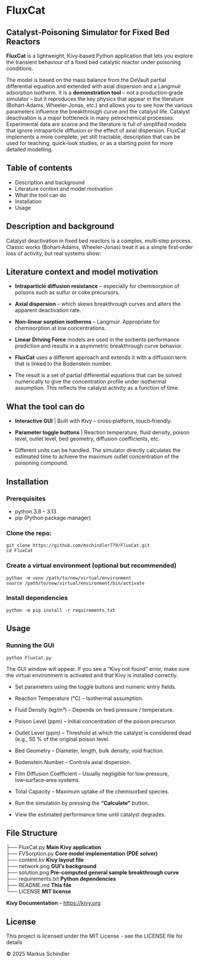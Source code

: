 # FluxCat

## Catalyst‑Poisoning Simulator for Fixed Bed Reactors

**FluxCat** is a lightweight, Kivy‑based Python application that lets you explore the transient behaviour of a fixed bed catalytic reactor under poisoning conditions.

The model is based on the mass balance from the DeVault partial differential equation and extended with axial dispersion and a Langmuir adsorption isotherm. It is a **demonstration tool** – not a production‑grade simulator – but it reproduces the key physics that appear in the literature (Bohart‑Adams, Wheeler‑Jonas, etc.) and allows you to see how the various parameters influence the breakthrough curve and the catalyst life.
Catalyst deactivation is a major bottleneck in many petrochemical processes. Experimental data are scarce and the literature is full of simplified models that ignore intraparticle diffusion or the effect of axial dispersion. FluxCat implements a more complete, yet still tractable, description that can be used for teaching, quick‑look studies, or as a starting point for more detailed modelling.

## Table of contents

* Description and background
* Literature context and model motivation
* What the tool can do 
* Installation
* Usage

## Description and background

Catalyst deactivation in fixed bed reactors is a complex, multi‑step process. Classic works (Bohart‑Adams, Wheeler‑Jonas) treat it as a simple first‑order loss of activity, but real systems show:
    
## Literature context and model motivation

* **Intraparticle diffusion resistance** – especially for chemisorption of poisons such as sulfur or coke precursors.

* **Axial dispersion** – which skews breakthrough curves and alters the apparent deactivation rate.

* **Non‑linear sorption isotherms** – Langmuir. Appropriate for chemisorption at low concentrations.

* **Linear Driving Force** models are used in the sorbents performance prediction and results in a asymmetric breakthrough curve behavior. 

* **FluxCat** uses a different approach and extends it with a diffusion term that is linked to the Bodenstein number.

* The result is a set of partial differential equations that can be solved numerically to give the concentration profile under isothermal assumption. This reflects the catalyst activity as a function of time.

## What the tool can do

* **Interactive GUI** | Built with Kivy – cross‑platform, touch‑friendly.

* **Parameter toggle buttons** | Reaction temperature, fluid density, poison level, outlet level, bed geometry, diffusion coefficients, etc.

* Different units can be handled. The simulator directly calculates the estimated time to achieve the maximum outlet concentration of the poisoning compound.

## Installation

### Prerequisites

* python 3.8 – 3.13
* pip (Python package manager)
 
### Clone the repo:
```
git clone https://github.com/mschindler779/FluxCat.git
cd FluxCat
```

### Create a virtual environment (optional but recommended)
```
python -m venv /path/to/new/virtual/environment
source /path/to/new/virtual/environment/bin/activate
```

### Install dependencies
```
python -m pip install -r requirements.txt
```

## Usage

### Running the GUI
```
python FluxCat.py
```    

The GUI window will appear. If you see a “Kivy not found” error, make sure the virtual environment is activated and that Kivy is installed correctly.

* Set parameters using the toggle buttons and numeric entry fields.

* Reaction Temperature (°C) – Isothermal assumption.

* Fluid Density (kg/m³) – Depends on feed pressure / temperature.

* Poison Level (ppm) – Initial concentration of the poison precursor.

* Outlet Level (ppm) – Threshold at which the catalyst is considered dead (e.g., 50 % of the original poison level.

* Bed Geometry – Diameter, length, bulk density, void fraction.
    
* Bodenstein Number – Controls axial dispersion.

* Film Diffusion Coefficient – Usually negligible for low‑pressure, low‑surface‑area systems.
* Total Capacity – Maximum uptake of the chemisorbed species.
* Run the simulation by pressing the **“Calculate”** button.
* View the estimated performance time until catalyst degrades.

## File Structure

├── FluxCat.py **Main Kivy application**<br/>
├── FVSorption.py **Core model implementation (PDE solver)**<br/>
├── content.kv **Kivy layout file**<br/>
├── network.png **GUI’s background**<br/>
├── solution.png	**Pre-computed general sample breakthrough curve**<br/>
├── requirements.txt	**Python dependencies**<br/>
├── README.md **This file**<br/>
└── LICENSE **MIT license**

**Kivy Documentation** – https://kivy.org

## License

This project is licensed under the MIT License - see the LICENSE file for details

© 2025 Markus Schindler

